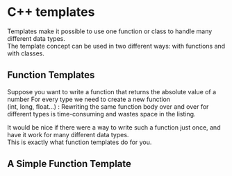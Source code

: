 # C++ templates

  Templates make it possible to use one function or class to handle many different data types.<br>
  The template concept can be used in two different ways: with functions and with classes.

  ## Function Templates

  Suppose you want to write a function that returns the absolute value of a number For every type we need to create a new function<br>
  (int, long, float...) : Rewriting the same function body over and over for different types is time-consuming and
  wastes space in the listing.<br>

  It would be nice if there were a way to write such a function just once, and have it work for many different data types.<br> This is exactly what function templates do for you.<br>

  ## A Simple Function Template
  
